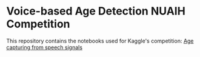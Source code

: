 # Voice-based Age Detection NUAIH Competition

This repository contains the notebooks used for Kaggle's competition: [Age capturing from speech signals](https://www.kaggle.com/competitions/nuaih-age-capturing-from-speech-signals)
